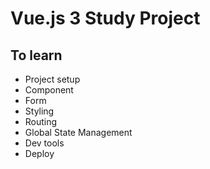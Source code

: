 # Vue.js 3 Study Project



## To learn
- Project setup
- Component
- Form
- Styling
- Routing
- Global State Management
- Dev tools
- Deploy